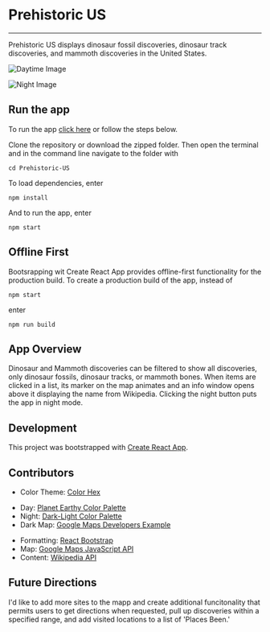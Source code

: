 # Prehistoric US

---

Prehistoric US displays dinosaur fossil discoveries, dinosaur track discoveries, and mammoth discoveries in the United States.

![Daytime Image](https://farm2.staticflickr.com/1875/42850857590_6656d32219_k.jpg)

![Night Image](https://farm2.staticflickr.com/1868/42850858320_4708c16203_k.jpg)

## Run the app

To run the app [click here]() or follow the steps below.

Clone the repository or download the zipped folder. Then open the terminal and in the command line navigate to the folder with

```
cd Prehistoric-US
```

To load dependencies, enter

```
npm install
```

And to run the app, enter

```
npm start
```

## Offline First

Bootsrapping wit Create React App provides offline-first functionality for the production build. To create a production build of the app, instead of

```
npm start
```

enter

```
npm run build
```

## App Overview

Dinosaur and Mammoth discoveries can be filtered to show all discoveries, only dinosaur fossils, dinosaur tracks, or mammoth bones. When items are clicked in a list, its marker on the map animates and an info window opens above it displaying the name from Wikipedia. Clicking the night button puts the app in night mode.

## Development

This project was bootstrapped with [Create React App](https://github.com/facebookincubator/create-react-app).

## Contributors

- Color Theme: [Color Hex](http://www.color-hex.com)

* Day: [Planet Earthy Color Palette](http://www.color-hex.com/color-palette/65423)
* Night: [Dark-Light Color Palette](https://www.color-hex.com/color-palette/64811)
* Dark Map: [Google Maps Developers Example](https://developers.google.com/maps/documentation/javascript/styling)

- Formatting: [React Bootstrap](http://reactstrap.github.io)
- Map: [Google Maps JavaScript API](https://developers.google.com/maps/documentation/javascript/tutorial)
- Content: [Wikipedia API](https://www.mediawiki.org/wiki/API:Main_page)

## Future Directions

I'd like to add more sites to the mapp and create additional funcitonality that permits users to get directions when requested, pull up discoveries within a specified range, and add visited locations to a list of 'Places Been.'
